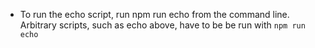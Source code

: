 - To run the echo script, run npm run echo from the command line. Arbitrary scripts, such as echo above, have to be be run with `npm run echo`